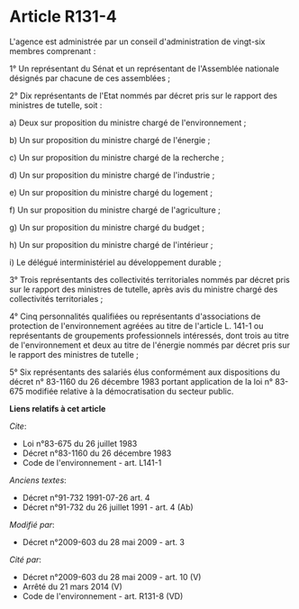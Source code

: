 # Article R131-4

L'agence est administrée par un conseil d'administration de vingt-six membres comprenant : 

1° Un représentant du Sénat et un représentant de l'Assemblée nationale désignés par chacune de ces assemblées ; 

2° Dix représentants de l'Etat nommés par décret pris sur le rapport des ministres de tutelle, soit : 

a) Deux sur proposition du ministre chargé de l'environnement ; 

b) Un sur proposition du ministre chargé de l'énergie ; 

c) Un sur proposition du ministre chargé de la recherche ; 

d) Un sur proposition du ministre chargé de l'industrie ; 

e) Un sur proposition du ministre chargé du logement ; 

f) Un sur proposition du ministre chargé de l'agriculture ; 

g) Un sur proposition du ministre chargé du budget ; 

h) Un sur proposition du ministre chargé de l'intérieur ; 

i) Le délégué interministériel au développement durable ; 

3° Trois représentants des collectivités territoriales nommés par décret pris sur le rapport des ministres de tutelle, après
avis du ministre chargé des collectivités territoriales ; 

4° Cinq personnalités qualifiées ou représentants d'associations de protection de l'environnement agréées au titre de
l'article L. 141-1 ou représentants de groupements professionnels intéressés, dont trois au titre de l'environnement et deux
au titre de l'énergie nommés par décret pris sur le rapport des ministres de tutelle ; 

5° Six représentants des salariés élus conformément aux dispositions du décret n° 83-1160 du 26 décembre 1983 portant
application de la loi n° 83-675 modifiée relative à la démocratisation du secteur public.

**Liens relatifs à cet article**

_Cite_:

  - Loi n°83-675 du 26 juillet 1983
  - Décret n°83-1160 du 26 décembre 1983
  - Code de l'environnement - art. L141-1

_Anciens textes_:

  - Décret n°91-732 1991-07-26 art. 4
  - Décret n°91-732 du 26 juillet 1991 - art. 4 (Ab)

_Modifié par_:

  - Décret n°2009-603 du 28 mai 2009 - art. 3

_Cité par_:

  - Décret n°2009-603 du 28 mai 2009 - art. 10 (V)
  - Arrêté du 21 mars 2014 (V)
  - Code de l'environnement - art. R131-8 (VD)

